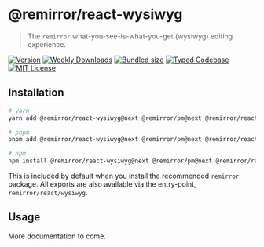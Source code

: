 # @remirror/react-wysiwyg

> The `remirror` what-you-see-is-what-you-get (wysiwyg) editing experience.

[![Version][version]][npm] [![Weekly Downloads][downloads-badge]][npm] [![Bundled size][size-badge]][size] [![Typed Codebase][typescript]](#) [![MIT License][license]](#)

[version]: https://flat.badgen.net/npm/v/@remirror/react-wysiwyg/next
[npm]: https://npmjs.com/package/@remirror/react-wysiwyg/v/next
[license]: https://flat.badgen.net/badge/license/MIT/purple
[size]: https://bundlephobia.com/result?p=@remirror/react-wysiwyg@next
[size-badge]: https://flat.badgen.net/bundlephobia/minzip/@remirror/react-wysiwyg
[typescript]: https://flat.badgen.net/badge/icon/TypeScript?icon=typescript&label
[downloads-badge]: https://badgen.net/npm/dw/@remirror/react-wysiwyg/red?icon=npm

## Installation

```bash
# yarn
yarn add @remirror/react-wysiwyg@next @remirror/pm@next @remirror/react@next

# pnpm
pnpm add @remirror/react-wysiwyg@next @remirror/pm@next @remirror/react@next

# npm
npm install @remirror/react-wysiwyg@next @remirror/pm@next @remirror/react@next
```

This is included by default when you install the recommended `remirror` package. All exports are also available via the entry-point, `remirror/react/wysiwyg`.

## Usage

More documentation to come.
